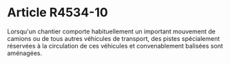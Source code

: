 # Article R4534-10

  
Lorsqu'un chantier comporte habituellement un important mouvement de camions ou de tous autres véhicules de transport, des pistes spécialement réservées à la circulation de ces véhicules et convenablement balisées sont aménagées.